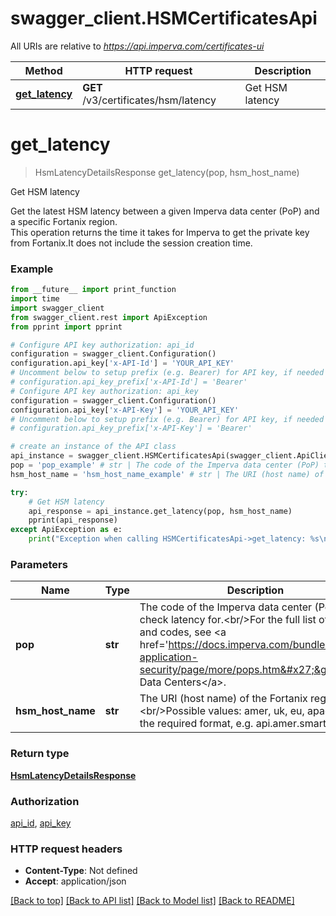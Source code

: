 # swagger_client.HSMCertificatesApi

All URIs are relative to *https://api.imperva.com/certificates-ui*

Method | HTTP request | Description
------------- | ------------- | -------------
[**get_latency**](HSMCertificatesApi.md#get_latency) | **GET** /v3/certificates/hsm/latency | Get HSM latency

# **get_latency**
> HsmLatencyDetailsResponse get_latency(pop, hsm_host_name)

Get HSM latency

Get the latest HSM latency between a given Imperva data center (PoP) and a specific Fortanix region.<br/>This operation returns the time it takes for Imperva to get the private key from Fortanix.It does not include the session creation time.

### Example
```python
from __future__ import print_function
import time
import swagger_client
from swagger_client.rest import ApiException
from pprint import pprint

# Configure API key authorization: api_id
configuration = swagger_client.Configuration()
configuration.api_key['x-API-Id'] = 'YOUR_API_KEY'
# Uncomment below to setup prefix (e.g. Bearer) for API key, if needed
# configuration.api_key_prefix['x-API-Id'] = 'Bearer'
# Configure API key authorization: api_key
configuration = swagger_client.Configuration()
configuration.api_key['x-API-Key'] = 'YOUR_API_KEY'
# Uncomment below to setup prefix (e.g. Bearer) for API key, if needed
# configuration.api_key_prefix['x-API-Key'] = 'Bearer'

# create an instance of the API class
api_instance = swagger_client.HSMCertificatesApi(swagger_client.ApiClient(configuration))
pop = 'pop_example' # str | The code of the Imperva data center (PoP) to check latency for.<br/>For the full list of PoPs and codes, see <a href='https://docs.imperva.com/bundle/cloud-application-security/page/more/pops.htm'>Imperva Data Centers</a>.
hsm_host_name = 'hsm_host_name_example' # str | The URI (host name) of the Fortanix region.<br/>Possible values: amer, uk, eu, apac, au in the required format, e.g. api.amer.smartkey.io

try:
    # Get HSM latency
    api_response = api_instance.get_latency(pop, hsm_host_name)
    pprint(api_response)
except ApiException as e:
    print("Exception when calling HSMCertificatesApi->get_latency: %s\n" % e)
```

### Parameters

Name | Type | Description  | Notes
------------- | ------------- | ------------- | -------------
 **pop** | **str**| The code of the Imperva data center (PoP) to check latency for.&lt;br/&gt;For the full list of PoPs and codes, see &lt;a href&#x3D;&#x27;https://docs.imperva.com/bundle/cloud-application-security/page/more/pops.htm&#x27;&gt;Imperva Data Centers&lt;/a&gt;. | 
 **hsm_host_name** | **str**| The URI (host name) of the Fortanix region.&lt;br/&gt;Possible values: amer, uk, eu, apac, au in the required format, e.g. api.amer.smartkey.io | 

### Return type

[**HsmLatencyDetailsResponse**](HsmLatencyDetailsResponse.md)

### Authorization

[api_id](../README.md#api_id), [api_key](../README.md#api_key)

### HTTP request headers

 - **Content-Type**: Not defined
 - **Accept**: application/json

[[Back to top]](#) [[Back to API list]](../README.md#documentation-for-api-endpoints) [[Back to Model list]](../README.md#documentation-for-models) [[Back to README]](../README.md)

